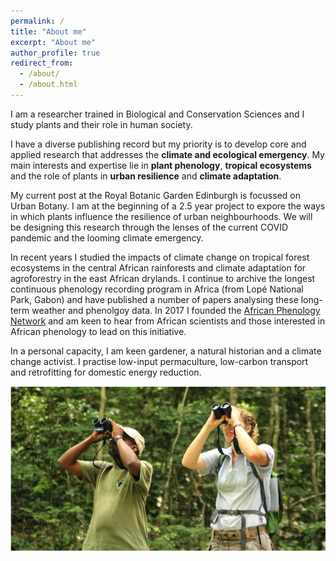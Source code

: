 ```yaml
---
permalink: /
title: "About me"
excerpt: "About me"
author_profile: true
redirect_from: 
  - /about/
  - /about.html
---
```


I am a researcher trained in Biological and Conservation Sciences and I study plants and their role in human society. 

I have a diverse publishing record but my priority is to develop core and applied research that addresses the **climate and ecological emergency**. My main interests and expertise lie in **plant phenology**, **tropical ecosystems** and the role of plants in **urban resilience** and **climate adaptation**.

My current post at the Royal Botanic Garden Edinburgh is focussed on Urban Botany. I am at the beginning of a 2.5 year project to expore the ways in which plants influence the resilience of urban neighbourhoods. We will be designing this research through the lenses of the current COVID pandemic and the looming climate emergency.

In recent years I studied the impacts of climate change on tropical forest ecosystems in the central African rainforests and climate adaptation for agroforestry in the east African drylands. I continue to archive the longest continuous phenology recording program in Africa (from Lopé National Park, Gabon) and have published a number of papers analysing these long-term weather and phenolgoy data. In 2017 I founded the [African Phenology Network](https://africanphenologynetwork.online) and am keen to hear from African scientists and those interested in African phenology to lead on this initiative.

In a personal capacity, I am keen gardener, a natural historian and a climate change activist. I practise low-input permaculture, low-carbon transport and retrofitting for domestic energy reduction.

![alt text](/images/Profile3.png "Tropical forest phenology at Lopé NP (c) Nils Bunnefeld")
